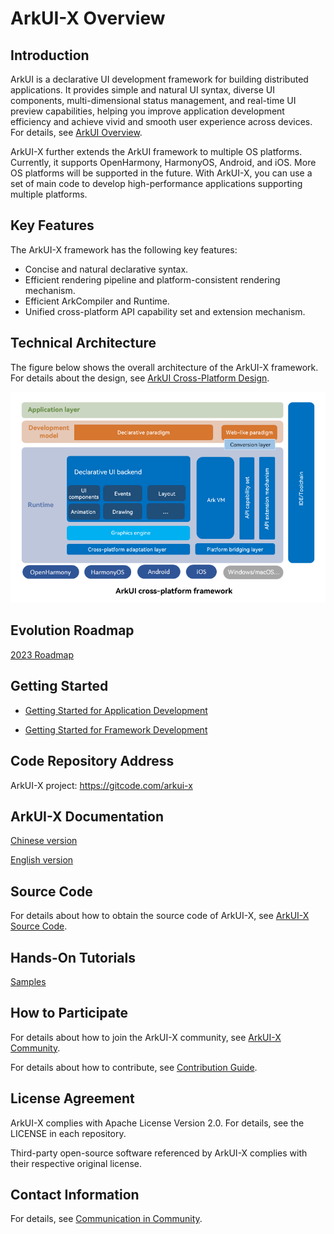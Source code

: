 # ArkUI-X Overview

## Introduction

ArkUI is a declarative UI development framework for building distributed applications. It provides simple and natural UI syntax, diverse UI components, multi-dimensional status management, and real-time UI preview capabilities, helping you improve application development efficiency and achieve vivid and smooth user experience across devices. For details, see [ArkUI Overview](https://gitcode.com/openharmony/docs/blob/master/en/application-dev/ui/arkui-overview.md).

ArkUI-X further extends the ArkUI framework to multiple OS platforms. Currently, it supports OpenHarmony, HarmonyOS, Android, and iOS. More OS platforms will be supported in the future. With ArkUI-X, you can use a set of main code to develop high-performance applications supporting multiple platforms.

## Key Features

The ArkUI-X framework has the following key features:

- Concise and natural declarative syntax.
- Efficient rendering pipeline and platform-consistent rendering mechanism.
- Efficient ArkCompiler and Runtime.
- Unified cross-platform API capability set and extension mechanism.

## Technical Architecture

The figure below shows the overall architecture of the ArkUI-X framework. For details about the design, see [ArkUI Cross-Platform Design](./framework-dev/design/design-overview.md).

<img src="figures/ArkUI-X.png" alt="ArkUI-X architecture" style="zoom:80%;" />

## Evolution Roadmap

[2023 Roadmap](roadmap/ArkUI-X-roadmap.md)

## Getting Started

* [Getting Started for Application Development](application-dev/quick-start/start-overview.md)

* [Getting Started for Framework Development](framework-dev/quick-start/start-overview.md)

## Code Repository Address

ArkUI-X project: https://gitcode.com/arkui-x

## ArkUI-X Documentation

[Chinese version](../zh-cn/README.md)

[English version](README.md)


## Source Code

For details about how to obtain the source code of ArkUI-X, see [ArkUI-X Source Code](https://gitcode.com/arkui-x/manifest/blob/ArkUI-X-5.0.2-Release/README-EN.md).

## Hands-On Tutorials

[Samples](https://gitcode.com/arkui-x/samples)

## How to Participate

For details about how to join the ArkUI-X community, see [ArkUI-X Community](https://gitcode.com/arkui-x/community).

For details about how to contribute, see [Contribution Guide](contribute/README.md).

## License Agreement

ArkUI-X complies with Apache License Version 2.0. For details, see the LICENSE in each repository.

Third-party open-source software referenced by ArkUI-X complies with their respective original license.

## Contact Information

For details, see [Communication in Community](contribute/communication-in-community.md).
